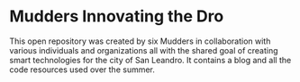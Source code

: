 # Mudders Innovating the Dro
This open repository was created by six Mudders in collaboration with various individuals and organizations all with the shared goal of creating smart technologies for the city of San Leandro. It contains a blog and all the code resources used over the summer.
